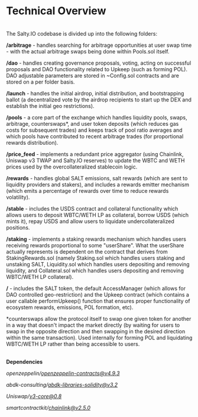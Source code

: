 # Technical Overview
\
The Salty.IO codebase is divided up into the following folders:

**/arbitrage** - handles searching for arbitrage opportunities at user swap time - with the actual arbitrage swaps being done within Pools.sol itself.

**/dao** - handles creating governance proposals, voting, acting on successful proposals and DAO functionality related to Upkeep (such as forming POL). DAO adjustable parameters are stored in ~Config.sol contracts and are stored on a per folder basis.

**/launch** - handles the initial airdrop, initial distribution, and bootstrapping ballot (a decentralized vote by the airdrop recipients to start up the DEX and establish the initial geo restrictions).

**/pools** - a core part of the exchange which handles liquidity pools, swaps, arbitrage, counterswaps*, and user token deposits (which reduces gas costs for subsequent trades) and keeps track of pool ratio averages and which pools have contributed to recent arbitrage trades (for proportional rewards distribution).

**/price_feed** - implements a redundant price aggregator (using Chainlink, Uniswap v3 TWAP and Salty.IO reserves) to update the WBTC and WETH prices used by the overcollateralized stablecoin logic.

**/rewards** - handles global SALT emissions, salt rewards (which are sent to liquidity providers and stakers), and includes a rewards emitter mechanism (which emits a percentage of rewards over time to reduce rewards volatility).

**/stable** - includes the USDS contract and collateral functionality which allows users to deposit WBTC/WETH LP as collateral, borrow USDS (which mints it), repay USDS and allow users to liquidate undercollateralized positions.

**/staking** - implements a staking rewards mechanism which handles users receiving rewards proportional to some "userShare". What the userShare actually represents is dependent on the contract that derives from StakingRewards.sol (namely Staking.sol which handles users staking and unstaking SALT, Liquidity.sol which handles users depositing and removing liquidity, and Collateral.sol which handles users depositing and removing WBTC/WETH LP collateral).

**/** - includes the SALT token, the default AccessManager (which allows for DAO controlled geo-restriction) and the Upkeep contract (which contains a user callable performUpkeep() function that ensures proper functionality of ecosystem rewards, emissions, POL formation, etc).

*counterswaps allow the protocol itself to swap one given token for another in a way that doesn't impact the market directly (by waiting for users to swap in the opposite direction and then swapping in the desired direction within the same transaction). Used internally for forming POL and liquidating WBTC/WETH LP rather than being accessible to users.

\
**Dependencies**

*openzeppelin/openzeppelin-contracts@v4.9.3*

*abdk-consulting/abdk-libraries-solidity@v3.2*

*Uniswap/v3-core@0.8*

*smartcontractkit/chainlink@v2.5.0*
